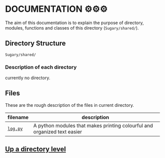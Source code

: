 # DOCUMENTATION ⚙⚙⚙
The aim of this documentation is to explain the purpose of directory, modules, functions and classes of this directory (`Sugary/shared/`). 

## Directory Structure

```
Sugary/shared/
```

### Description of each directory
currently no directory.
 
## Files
These are the rough description of the files in current directory.

| filename | description |
| ----- | ----- |
| [`log.py`](./log.py.md) | A python modules that makes printing colourful and organized text easier |

## [Up a directory level](../../../DOC.md)
